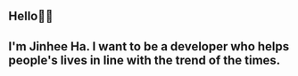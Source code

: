 ## Hello👋👋
## I'm Jinhee Ha. I want to be a developer who helps people's lives in line with the trend of the times.
    
<!--
**JinheeHa/JinheeHa** is a ✨ _special_ ✨ repository because its `README.md` (this file) appears on your GitHub profile.

Here are some ideas to get you started:





- 😄 Java, JavaScript, HTML, and CSS are being studied and available.


